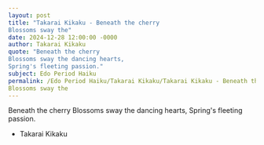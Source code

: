 ```yaml
---
layout: post
title: "Takarai Kikaku - Beneath the cherry 
Blossoms sway the"
date: 2024-12-28 12:00:00 -0000
author: Takarai Kikaku
quote: "Beneath the cherry 
Blossoms sway the dancing hearts, 
Spring's fleeting passion."
subject: Edo Period Haiku
permalink: /Edo Period Haiku/Takarai Kikaku/Takarai Kikaku - Beneath the cherry 
Blossoms sway the
---
```


Beneath the cherry 
Blossoms sway the dancing hearts, 
Spring's fleeting passion.

- Takarai Kikaku
